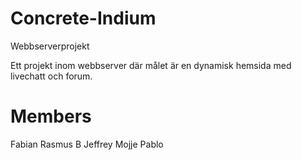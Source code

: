 # Concrete-Indium
Webbserverprojekt

Ett projekt inom webbserver där målet är en dynamisk hemsida med livechatt och forum.

# Members
Fabian
Rasmus B
Jeffrey
Mojje
Pablo
